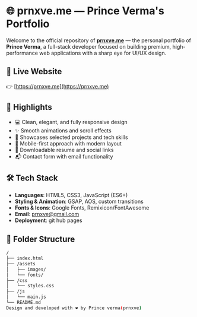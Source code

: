# 🌐 prnxve.me — Prince Verma's Portfolio

Welcome to the official repository of **[prnxve.me](https://prnxve.me)** — the personal portfolio of **Prince Verma**, a full-stack developer focused on building premium, high-performance web applications with a sharp eye for UI/UX design.

## 🔗 Live Website

👉 [https://prnxve.me](https://prnxve.me)

## 🎨 Highlights

- 💻 Clean, elegant, and fully responsive design
- ✨ Smooth animations and scroll effects
- 🧠 Showcases selected projects and tech skills
- 📱 Mobile-first approach with modern layout
- 📃 Downloadable resume and social links
- 📬 Contact form with email functionality

## 🛠️ Tech Stack

- **Languages**: HTML5, CSS3, JavaScript (ES6+)
- **Styling & Animation**: GSAP, AOS, custom transitions
- **Fonts & Icons**: Google Fonts, Remixicon/FontAwesome
- **Email**: prnxve@gmail.com
- **Deployment**: git hub pages 

## 📁 Folder Structure

```bash
/
├── index.html
├── /assets
│   ├── images/
│   └── fonts/
├── /css
│   └── styles.css
├── /js
│   └── main.js
└── README.md
Design and developed with ❤️ by Prince verma(prnxve)